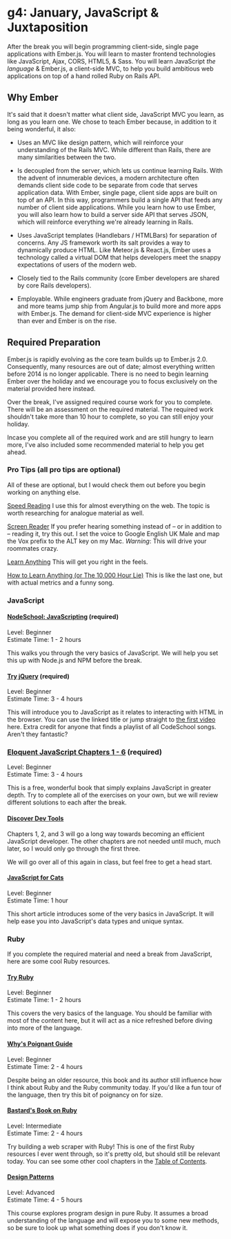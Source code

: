 # g4: January, JavaScript & Juxtaposition

After the break you will begin programming client-side, single page applications with Ember.js. You will learn to master frontend technologies like JavaScript, Ajax, CORS, HTML5, & Sass. You will learn JavaScript *the language* & Ember.js, a client-side MVC, to help you build ambitious web applications on top of a hand rolled Ruby on Rails API.

## Why Ember

It's said that it doesn't matter what client side, JavaScript MVC you learn, as long as you learn one. We chose to teach Ember because, in addition to it being wonderful, it also:

* Uses an MVC like design pattern, which will reinforce your understanding of the Rails MVC. While different than Rails, there are many similarities between the two.

* Is decoupled from the server, which lets us continue learning Rails. With the advent of innumerable devices, a modern architecture often demands client side code to be separate from code that serves application data. With Ember, single page, client side apps are built on top of an API. In this way, programmers build a single API that feeds any number of client side applications. While you learn how to use Ember, you will also learn how to build a server side API that serves JSON, which will reinforce everything we're already learning in Rails.

* Uses JavaScript templates (Handlebars / HTMLBars) for separation of concerns. Any JS framework worth its salt provides a way to dynamically produce HTML. Like Meteor.js & React.js, Ember uses a technology called a virtual DOM that helps developers meet the snappy expectations of users of the modern web.

* Closely tied to the Rails community (core Ember developers are shared by core Rails developers).

* Employable. While engineers graduate from jQuery and Backbone, more and more teams jump ship from Angular.js to build more and more apps with Ember.js. The demand for client-side MVC experience is higher than ever and Ember is on the rise.

## Required Preparation

Ember.js is rapidly evolving as the core team builds up to Ember.js 2.0. Consequently, many resources are out of date; almost everything written before 2014 is no longer applicable. There is no need to begin learning Ember over the holiday and we encourage you to focus exclusively on the material provided here instead.

Over the break, I've assigned required course work for you to complete. There will be an assessment on the required material. The required work shouldn't take more than 10 hour to complete, so you can still enjoy your holiday.

Incase you complete all of the required work and are still hungry to learn more, I've also included some recommended material to help you get ahead.

### Pro Tips (all pro tips are optional)

All of these are optional, but I would check them out before you begin working on anything else.

[Speed Reading](http://www.spreeder.com/)
I use this for almost everything on the web. The topic is worth researching for analogue material as well.

[Screen Reader](http://www.chromevox.com/)
If you prefer hearing something instead of – or in addition to – reading it, try this out. I set the voice to Google English UK Male and map the Vox prefix to the ALT key on my Mac. _Warning_: This will drive your roommates crazy.

[Learn Anything](https://www.youtube.com/watch?v=JC82Il2cjqA)
This will get you right in the feels.

[How to Learn Anything (or The 10,000 Hour Lie)](https://www.youtube.com/watch?v=5MgBikgcWnY)
This is like the last one, but with actual metrics and a funny song.

### JavaScript

#### [NodeSchool: JavaScripting](https://github.com/sethvincent/javascripting) (required)
Level: Beginner  
Estimate Time: 1 - 2 hours

This walks you through the very basics of JavaScript. We will help you set this up with Node.js and NPM before the break.

#### [Try jQuery](http://try.jquery.com/) (required)
Level: Beginner  
Estimate Time: 3 - 4 hours

This will introduce you to JavaScript as it relates to interacting with HTML in the browser. You can use the linked title or jump straight to [the first video](http://try.jquery.com/levels/1/sections/2) here. Extra credit for anyone that finds a playlist of all CodeSchool songs. Aren't they fantastic?

### [Eloquent JavaScript Chapters 1 - 6](http://eloquentjavascript.net/) (required)
Level: Beginner  
Estimate Time: 3 - 4 hours

This is a free, wonderful book that simply explains JavaScript in greater depth. Try to complete all of the exercises on your own, but we will review different solutions to each after the break.

#### [Discover Dev Tools](http://discover-devtools.codeschool.com/)
Chapters 1, 2, and 3 will go a long way towards becoming an efficient JavaScript developer. The other chapters are not needed until much, much later, so I would only go through the first three.

We will go over all of this again in class, but feel free to get a head start.

#### [JavaScript for Cats](http://jsforcats.com/)

Level: Beginner  
Estimate Time: 1 hour

This short article introduces some of the very basics in JavaScript. It will help ease you into JavaScript's data types and unique syntax.

### Ruby

If you complete the required material and need a break from JavaScript, here are some cool Ruby resources.

#### [Try Ruby](http://tryruby.org/levels/1/challenges/0)
Level: Beginner  
Estimate Time: 1 - 2 hours

This covers the very basics of the language. You should be familiar with most of the content here, but it will act as a nice refreshed before diving into more of the language.

#### [Why's Poignant Guide](http://mislav.uniqpath.com/poignant-guide/book/chapter-1.html)
Level: Beginner  
Estimate Time: 2 - 4 hours

Despite being an older resource, this book and its author still influence how I think about Ruby and the Ruby community today. If you'd like a fun tour of the language, then try this bit of poignancy on for size.

#### [Bastard's Book on Ruby](http://ruby.bastardsbook.com/chapters/web-crawling/)
Level: Intermediate  
Estimate Time: 2 - 4 hours

Try building a web scraper with Ruby! This is one of the first Ruby resources I ever went through, so it's pretty old, but should still be relevant today. You can see some other cool chapters in the [Table of Contents](http://ruby.bastardsbook.com/toc/).

#### [Design Patterns](https://www.youtube.com/watch?v=1dIS8awh5oU&list=PL-c5QGKgN2C-DPNGN4lkN3BxT2Ea2gU2V&index=5)

Level: Advanced  
Estimate Time: 4 - 5 hours

This course explores program design in pure Ruby. It assumes a broad understanding of the language and will expose you to some new methods, so be sure to look up what something does if you don't know it.
